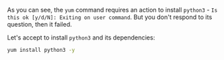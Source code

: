 As you can see, the `yum` command requires an action to install `python3` - `Is this ok [y/d/N]: Exiting on user command`. But you don't respond to its question, then it failed.

Let's accept to install `python3` and its dependencies:

```sh
yum install python3 -y
```
